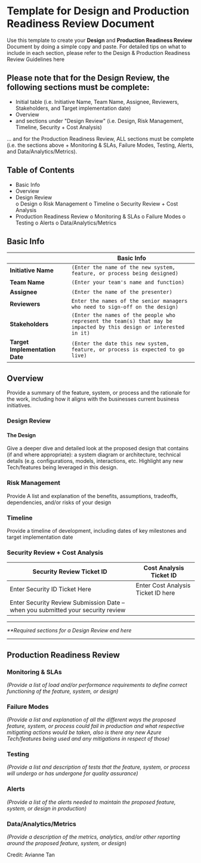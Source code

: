 # Template for Design and Production Readiness Review Document

Use this template to create your **Design** and **Production Readiness Review** Document by doing a simple copy and paste.
For detailed tips on what to include in each section, please refer to the Design & Production Readiness Review Guidelines here


## Please note that for the Design Review, the following sections must be complete:

-	Initial table (i.e. Initiative Name, Team Name, Assignee, Reviewers, Stakeholders, and Target implementation date)
-	Overview
-	and sections under "Design Review" (i.e. Design, Risk Management, Timeline, Security + Cost Analysis)


... and for the Production Readiness Review, ALL sections must be complete (i.e. the sections above + Monitoring & SLAs, Failure Modes, Testing, Alerts, and Data/Analytics/Metrics). 

## Table of Contents 


-	Basic Info
-	Overview
-	Design Review  
o	Design 
o	Risk Management
o	Timeline
o	Security Review + Cost Analysis 
-	Production Readiness Review 
o	Monitoring & SLAs
o	Failure Modes 
o	Testing
o	Alerts
o	Data/Analytics/Metrics

## Basic Info

|                |Basic Info                                                 |
|----------------|-----------------------------------------------|
|**Initiative Name**|`(Enter the name of the new system, feature, or process being designed)`                        |
|**Team Name**          |`(Enter your team's name and function)`                        |
|**Assignee**          |`(Enter the name of the presenter)`|
|**Reviewers**          |`Enter the names of the senior managers who need to sign-off on the design)`|
|**Stakeholders**         |`(Enter the names of the people who represent the team(s) that may be impacted by this design or interested in it)`|
|**Target Implementation Date**         |`(Enter the date this new system, feature, or process is expected to go live)`|


## **Overview**

Provide a summary of the feature, system, or process and the rationale for the work, including how it aligns with the businesses current business initiatives.

### Design Review

#### The Design

Give a deeper dive and detailed look at the proposed design that contains (if and where appropriate): a system diagram or architecture, technical details (e.g. configurations, models, interactions, etc. Highlight any new  Tech/features being leveraged in this design.

### Risk Management

Provide A list and explanation of the benefits, assumptions, tradeoffs, dependencies, and/or risks of your design


### Timeline

Provide a timeline of development, including dates of key milestones and target implementation date

### Security Review + Cost Analysis

|Security Review Ticket ID                |Cost Analysis Ticket ID                          
|----------------|-------------------------------
|Enter Security ID Ticket Here|Enter Cost Analysis Ticket ID here            
|Enter Security Review Submission Date – when you submitted your security review|           

  
---

_**Required sections for a Design Review end here_

---
## **Production Readiness Review**

### Monitoring & SLAs

_(Provide a list of load and/or performance requirements to define correct functioning of the feature, system, or design)_


### Failure Modes

_(Provide a list and explanation of all the different ways the proposed feature, system, or process could fail in production and what respective mitigating actions would be taken, also is there any new Azure Tech/features being used and any mitigations in respect of those)_


### Testing

_(Provide a list and description of tests that the feature, system, or process will undergo or has undergone for quality assurance)_



### Alerts

_(Provide a list of the alerts needed to maintain the proposed feature, system, or design in production)_

### Data/Analytics/Metrics

_(Provide a description of the metrics, analytics, and/or other reporting around the proposed feature, system, or design_)

Credit: Avianne Tan
